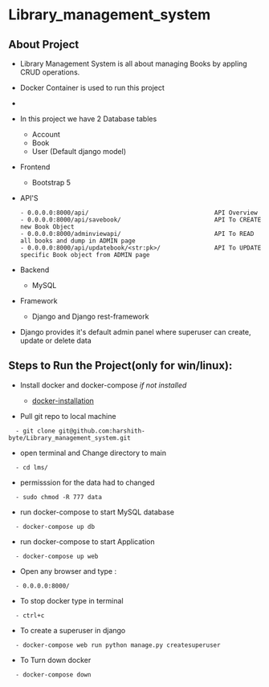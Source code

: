 # Library_management_system

## About Project
- Library Management System is all about managing Books by appling CRUD operations.
- Docker Container is used to run this project
- 

- In this project we have 2 Database tables 
  - Account
  - Book
  - User (Default django model)
  
- Frontend
  - Bootstrap 5

- API'S 
  ```
  - 0.0.0.0:8000/api/                                   API Overview
  - 0.0.0.0:8000/api/savebook/                          API To CREATE new Book Object
  - 0.0.0.0:8000/adminviewapi/                          API To READ all books and dump in ADMIN page
  - 0.0.0.0:8000/api/updatebook/<str:pk>/               API To UPDATE specific Book object from ADMIN page
  ```
- Backend
  - MySQL
  
- Framework
  - Django and Django rest-framework 

- Django provides it's default admin panel where superuser can create, update or delete data

## Steps to Run the Project(only for win/linux):

- Install docker and docker-compose *if not installed*
  - [docker-installation](https://docs.docker.com/compose/install/)

- Pull git repo to local machine 
```
  - git clone git@github.com:harshith-byte/Library_management_system.git
```

- open terminal and Change directory to main
```
  - cd lms/
```

- permisssion for the data had to changed
```
  - sudo chmod -R 777 data
```

- run docker-compose to start MySQL database 
```
  - docker-compose up db
```

- run docker-compose to start Application 
```
  - docker-compose up web
```

- Open any browser and type :
```
  - 0.0.0.0:8000/
```

- To stop docker type in terminal
```
  - ctrl+c
```

- To create a superuser in django
```
  - docker-compose web run python manage.py createsuperuser
```

- To Turn down docker
```
  - docker-compose down
```
